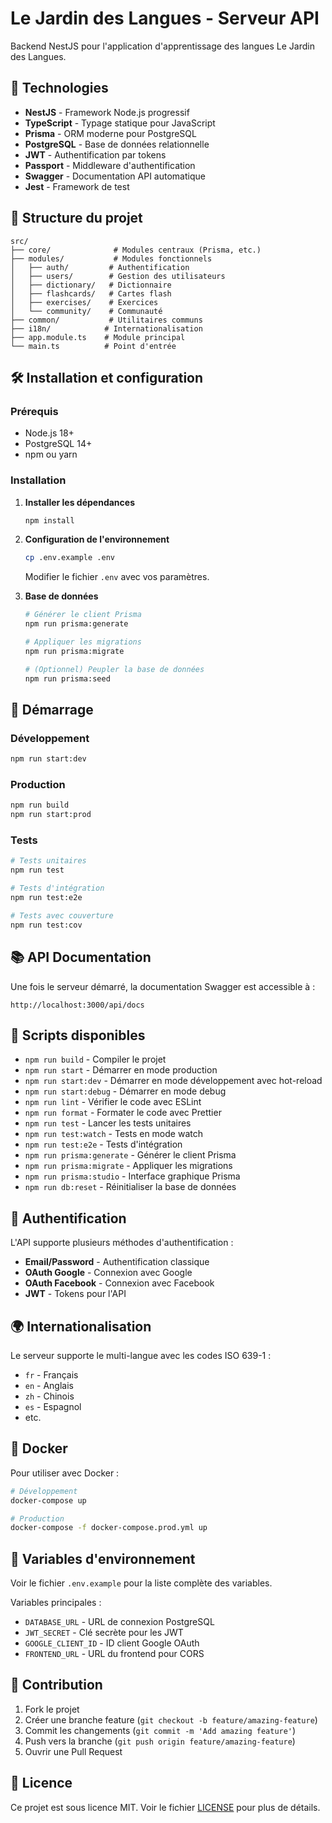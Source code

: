 # Le Jardin des Langues - Serveur API

Backend NestJS pour l'application d'apprentissage des langues Le Jardin des Langues.

## 🚀 Technologies

- **NestJS** - Framework Node.js progressif
- **TypeScript** - Typage statique pour JavaScript
- **Prisma** - ORM moderne pour PostgreSQL
- **PostgreSQL** - Base de données relationnelle
- **JWT** - Authentification par tokens
- **Passport** - Middleware d'authentification
- **Swagger** - Documentation API automatique
- **Jest** - Framework de test

## 📁 Structure du projet

```
src/
├── core/              # Modules centraux (Prisma, etc.)
├── modules/           # Modules fonctionnels
│   ├── auth/         # Authentification
│   ├── users/        # Gestion des utilisateurs
│   ├── dictionary/   # Dictionnaire
│   ├── flashcards/   # Cartes flash
│   ├── exercises/    # Exercices
│   └── community/    # Communauté
├── common/           # Utilitaires communs
├── i18n/            # Internationalisation
├── app.module.ts    # Module principal
└── main.ts          # Point d'entrée
```

## 🛠️ Installation et configuration

### Prérequis

- Node.js 18+
- PostgreSQL 14+
- npm ou yarn

### Installation

1. **Installer les dépendances**
   ```bash
   npm install
   ```

2. **Configuration de l'environnement**
   ```bash
   cp .env.example .env
   ```
   Modifier le fichier `.env` avec vos paramètres.

3. **Base de données**
   ```bash
   # Générer le client Prisma
   npm run prisma:generate
   
   # Appliquer les migrations
   npm run prisma:migrate
   
   # (Optionnel) Peupler la base de données
   npm run prisma:seed
   ```

## 🚀 Démarrage

### Développement
```bash
npm run start:dev
```

### Production
```bash
npm run build
npm run start:prod
```

### Tests
```bash
# Tests unitaires
npm run test

# Tests d'intégration
npm run test:e2e

# Tests avec couverture
npm run test:cov
```

## 📚 API Documentation

Une fois le serveur démarré, la documentation Swagger est accessible à :
```
http://localhost:3000/api/docs
```

## 🔧 Scripts disponibles

- `npm run build` - Compiler le projet
- `npm run start` - Démarrer en mode production
- `npm run start:dev` - Démarrer en mode développement avec hot-reload
- `npm run start:debug` - Démarrer en mode debug
- `npm run lint` - Vérifier le code avec ESLint
- `npm run format` - Formater le code avec Prettier
- `npm run test` - Lancer les tests unitaires
- `npm run test:watch` - Tests en mode watch
- `npm run test:e2e` - Tests d'intégration
- `npm run prisma:generate` - Générer le client Prisma
- `npm run prisma:migrate` - Appliquer les migrations
- `npm run prisma:studio` - Interface graphique Prisma
- `npm run db:reset` - Réinitialiser la base de données

## 🔐 Authentification

L'API supporte plusieurs méthodes d'authentification :

- **Email/Password** - Authentification classique
- **OAuth Google** - Connexion avec Google
- **OAuth Facebook** - Connexion avec Facebook
- **JWT** - Tokens pour l'API

## 🌍 Internationalisation

Le serveur supporte le multi-langue avec les codes ISO 639-1 :
- `fr` - Français
- `en` - Anglais
- `zh` - Chinois
- `es` - Espagnol
- etc.

## 🐳 Docker

Pour utiliser avec Docker :

```bash
# Développement
docker-compose up

# Production
docker-compose -f docker-compose.prod.yml up
```

## 📝 Variables d'environnement

Voir le fichier `.env.example` pour la liste complète des variables.

Variables principales :
- `DATABASE_URL` - URL de connexion PostgreSQL
- `JWT_SECRET` - Clé secrète pour les JWT
- `GOOGLE_CLIENT_ID` - ID client Google OAuth
- `FRONTEND_URL` - URL du frontend pour CORS

## 🤝 Contribution

1. Fork le projet
2. Créer une branche feature (`git checkout -b feature/amazing-feature`)
3. Commit les changements (`git commit -m 'Add amazing feature'`)
4. Push vers la branche (`git push origin feature/amazing-feature`)
5. Ouvrir une Pull Request

## 📄 Licence

Ce projet est sous licence MIT. Voir le fichier [LICENSE](../LICENSE) pour plus de détails.
